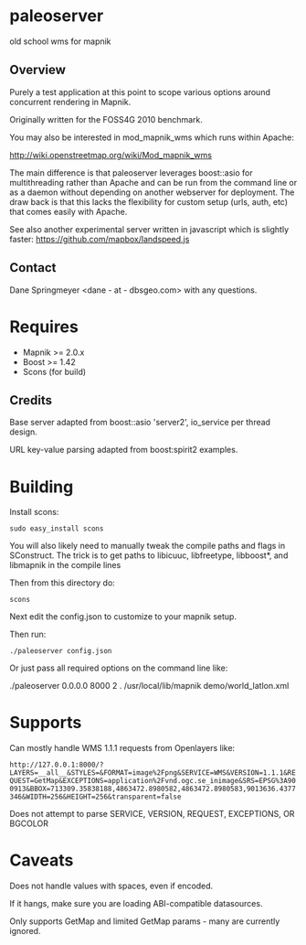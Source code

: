 # paleoserver

old school wms for mapnik


## Overview

Purely a test application at this point to scope various options around concurrent rendering in Mapnik.

Originally written for the FOSS4G 2010 benchmark.

You may also be interested in mod_mapnik_wms which runs within Apache:

  http://wiki.openstreetmap.org/wiki/Mod_mapnik_wms

The main difference is that paleoserver leverages boost::asio for multithreading rather than Apache and can be run from the command line or as a daemon without depending on another webserver for deployment. The draw back is that this lacks the flexibility for custom setup (urls, auth, etc) that comes easily with Apache.

See also another experimental server written in javascript which is slightly faster: https://github.com/mapbox/landspeed.js


## Contact

Dane Springmeyer <dane - at - dbsgeo.com> with any questions.


# Requires

* Mapnik >= 2.0.x
* Boost >= 1.42
* Scons (for build)


## Credits

Base server adapted from boost::asio 'server2', io_service per thread design.

URL key-value parsing adapted from boost:spirit2 examples.


# Building

Install scons:

    sudo easy_install scons


You will also likely need to manually tweak the compile paths and flags in SConstruct. The trick is to get paths to libicuuc, libfreetype, libboost*, and libmapnik in the compile lines
    
Then from this directory do:

    scons

Next edit the config.json to customize to your mapnik setup.

Then run:

    ./paleoserver config.json
 
Or just pass all required options on the command line like:

  ./paleoserver 0.0.0.0 8000 2 . /usr/local/lib/mapnik demo/world_latlon.xml


# Supports

Can mostly handle WMS 1.1.1 requests from Openlayers like:

`http://127.0.0.1:8000/?LAYERS=__all__&STYLES=&FORMAT=image%2Fpng&SERVICE=WMS&VERSION=1.1.1&REQUEST=GetMap&EXCEPTIONS=application%2Fvnd.ogc.se_inimage&SRS=EPSG%3A900913&BBOX=713309.35838188,4863472.8980582,4863472.8980583,9013636.4377346&WIDTH=256&HEIGHT=256&transparent=false`

Does not attempt to parse SERVICE, VERSION, REQUEST, EXCEPTIONS, OR BGCOLOR


# Caveats

Does not handle values with spaces, even if encoded.

If it hangs, make sure you are loading ABI-compatible datasources.

Only supports GetMap and limited GetMap params - many are currently ignored.

